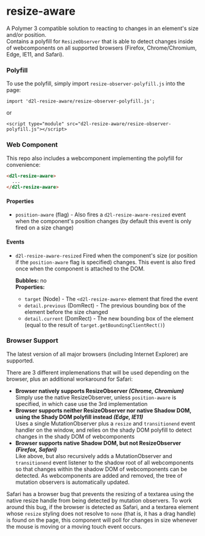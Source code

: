 # resize-aware
A Polymer 3 compatible solution to reacting to changes in an element's size and/or position.  
Contains a polyfill for `ResizeObserver` that is able to detect changes inside of webcomponents on all supported browsers (Firefox, Chrome/Chromium, Edge, IE11, and Safari).  

### Polyfill
To use the polyfill, simply import `resize-observer-polyfill.js` into the page:
```
import 'd2l-resize-aware/resize-observer-polyfill.js';
```
or
```
<script type="module" src="d2l-resize-aware/resize-observer-polyfill.js"></script>
```

### Web Component
This repo also includes a webcomponent implementing the polyfill for convenience:
```html
<d2l-resize-aware>
  ...
</d2l-resize-aware>
```

#### Properties

 - `position-aware` (flag) - Also fires a `d2l-resize-aware-resized` event when the component's position changes (by default this event is only fired on a size change)
 
#### Events

 - `d2l-resize-aware-resized`
   Fired when the component's size (or position if the `position-aware` flag is specified) changes. This event is also fired once when the component is attached to the DOM.

   **Bubbles:** no  
   **Properties:**
    - `target` (Node) - The `<d2l-resize-aware>` element that fired the event
    - `detail.previous` (DomRect) - The previous bounding box of the element before the size changed
    - `detail.current` (DomRect) - The new bounding box of the element (equal to the result of `target.getBoundingClientRect()`)
    
### Browser Support

The latest version of all major browsers (including Internet Explorer) are supported.

There are 3 different implemenations that will be used depending on the browser, plus an additional workaround for Safari:
  - **Browser natively supports ResizeObserver _(Chrome, Chromium)_**  
    Simply use the native ResizeObserver, unless `position-aware` is specified, in which case use the 3rd implementation
  - **Browser supports neither ResizeObserver nor native Shadow DOM, using the Shady DOM polyfill instead _(Edge, IE11)_**  
    Uses a single MutationObserver plus a `resize` and `transitionend` event handler on the window, and relies on the shady DOM polyfill to detect changes in the shady DOM of webcomponents
  - **Browser supports native Shadow DOM, but not ResizeObserver _(Firefox, Safari)_**  
    Like above, but also recursively adds a MutationObserver and `transitionend` event listener to the shadow root of all webcomponents so that changes within the shadow DOM of webcomponents can be detected. As webcomponents are added and removed, the tree of mutation observers is automatically updated.

Safari has a browser bug that prevents the resizing of a textarea using the native resize handle from being detected by mutation observers. To work around this bug, if the browser is detected as Safari, and a textarea element whose `resize` styling does not resolve to `none` (that is, it has a drag handle) is found on the page, this component will poll for changes in size whenever the mouse is moving or a moving touch event occurs. 
